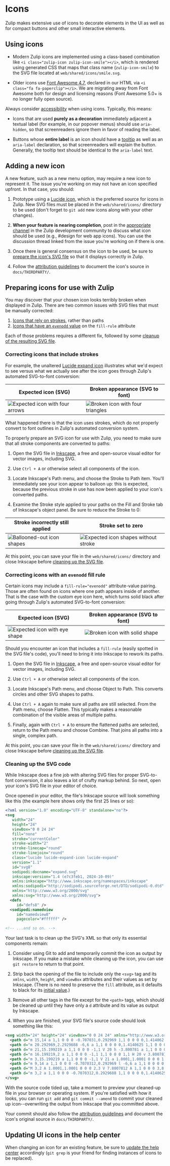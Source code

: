 # Icons

Zulip makes extensive use of icons to decorate elements in the UI as
well as for compact buttons and other small interactive elements.

## Using icons

- Modern Zulip icons are implemented using a class-based combination
  like `<i class="zulip-icon zulip-icon-smile"></i>`, which is rendered
  using generated CSS that maps that class name (`zulip-icon-smile`)
  to the SVG file located at `web/shared/icons/smile.svg`.

- Older icons use [Font Awesome 4.7](https://fontawesome.com/),
  declared in our HTML via `<i class="fa fa-paperclip"></i>`. We are
  migrating away from Font Awesome both for design and licensing
  reasons (Font Awesome 5.0+ is no longer fully open source).

Always consider [accessibility](../subsystems/accessibility.md) when
using icons. Typically, this means:

- Icons that are used **purely as a decoration** immediately adjacent a
  textual label (for example, in our popover menus) should use `aria-hidden`,
  so that screenreaders ignore them in favor of reading the label.

- Buttons whose **entire label** is an icon should have a
  [tooltip](../subsystems/html-css.md#tooltips) as well as an
  `aria-label` declaration, so that screenreaders will explain the
  button. Generally, the tooltip text should be identical to the
  `aria-label` text.

## Adding a new icon

A new feature, such as a new menu option, may require a new icon to represent
it. The issue you're working on may not have an icon specified upfront. In that
case, you should:

1. Prototype using a [Lucide icon](https://lucide.dev/icons/), which is the
   preferred source for icons in Zulip. New SVG files must be placed in the
   `web/shared/icons/` directory to be used (don't forget to `git add` new
   icons along with your other changes).

1. **When your feature is nearing completion**, post in the [appropriate
   channel](https://zulip.com/development-community/#where-do-i-send-my-message)
   in the Zulip development community to discuss what icon should be used (e.g.,
   #design for web app icons). You can use the discussion thread linked from the
   issue you're working on if there is one.

1. Once there is general consensus on the icon to be used, be sure to
   [prepare the icon's SVG file](#preparing-icons-for-use-with-zulip)
   so that it displays correctly in Zulip.

1. Follow the [attribution guidelines](../contributing/licensing.md)
   to document the icon's source in `docs/THIRDPARTY/`.

## Preparing icons for use with Zulip

You may discover that your chosen icon looks terribly broken when displayed
in Zulip. There are two common issues with SVG files that must be manually
corrected:

1. [Icons that rely on strokes](#correcting-icons-that-include-strokes),
   rather than paths
2. [Icons that have an `evenodd` value](#correcting-icons-with-an-evenodd-fill-rule)
   on the `fill-rule` attribute

Each of those problems requires a different fix, followed by some
[cleanup of the resulting SVG file](#cleaning-up-the-svg-code).

### Correcting icons that include strokes

For example, the unaltered [Lucide expand icon](https://lucide.dev/icons/expand)
illustrates what we'd expect to see versus what we actually see after the icon
goes through Zulip's automated SVG-to-font conversion:

| Expected icon (SVG)                                                               | Broken appearance (SVG to font)                                                      |
| --------------------------------------------------------------------------------- | ------------------------------------------------------------------------------------ |
| ![Expected icon with four arrows](../images/icon-prep-stroke-correct-preview.png) | ![Broken icon with four triangles](../images/icon-prep-stroke-broken-conversion.png) |

What happened there is that the icon uses strokes, which do not properly convert
to font outlines in Zulip's automated conversion system.

To properly prepare an SVG icon for use with Zulip, you need to make sure that
all stroke components are converted to paths:

1. Open the SVG file in [Inkscape](https://inkscape.org/), a free and open-source
   visual editor for vector images, including SVG.

1. Use `Ctrl + A` or otherwise select all components of the icon.

1. Locate Inkscape's Path menu, and choose the Stroke to Path item. You'll
   immediately see your icon appear to balloon up: this is expected, because
   the previous stroke in use has now been applied to your icon's converted paths.

1. Examine the Stroke style applied to your paths on the Fill and Stroke tab of
   Inkscape's object panel. Be sure to reduce the Stroke to 0:

| Stroke incorrectly still applied                                             | Stroke set to zero                                                                       |
| ---------------------------------------------------------------------------- | ---------------------------------------------------------------------------------------- |
| ![Ballooned-out icon shapes](../images/icon-prep-stroke-to-path-initial.png) | ![Expected icon shapes without stroke](../images/icon-prep-stroke-to-path-completed.png) |

At this point, you can save your file in the `web/shared/icons/` directory and
close Inkscape before [cleaning up the SVG file](#cleaning-up-the-svg-code).

### Correcting icons with an `evenodd` fill rule

Certain icons may include a `fill-rule="evenodd"` attribute-value pairing. Those are
often found on icons where one path appears inside of another. That is the case with
the custom eye icon here, which turns solid black after going through Zulip's automated
SVG-to-font conversion:

| Expected icon (SVG)                                                              | Broken appearance (SVG to font)                                                    |
| -------------------------------------------------------------------------------- | ---------------------------------------------------------------------------------- |
| ![Expected icon with eye shape](../images/icon-prep-evenodd-correct-preview.png) | ![Broken icon with solid shape](../images/icon-prep-evenodd-broken-conversion.png) |

Should you encounter an icon that includes a `fill-rule` (easily spotted in the SVG file's
code), you'll need to bring it into Inkscape to rework its paths.

1. Open the SVG file in [Inkscape](https://inkscape.org/), a free and open-source
   visual editor for vector images, including SVG.

1. Use `Ctrl + A` or otherwise select all components of the icon.

1. Locate Inkscape's Path menu, and choose Object to Path. This converts circles
   and other SVG shapes to paths.

1. Use `Ctrl + A` again to make sure all paths are still selected. From the Path menu,
   choose Flatten. This typically makes a reasonable combination of the visible areas
   of multiple paths.

1. Finally, again with `Ctrl + A` to ensure the flattened paths are selected, return to
   the Path menu and choose Combine. That joins all paths into a single, complex path.

At this point, you can save your file in the `web/shared/icons/` directory and
close Inkscape before [cleaning up the SVG file](#cleaning-up-the-svg-code).

### Cleaning up the SVG code

While Inkscape does a fine job with altering SVG files for proper SVG-to-font
conversion, it also leaves a lot of crufty markup behind. So next, open your
icon's SVG file in your editor of choice.

Once opened in your editor, the file's Inkscape source will look something like this
(the example here shows only the first 25 lines or so):

```xml
<?xml version="1.0" encoding="UTF-8" standalone="no"?>
<svg
   width="24"
   height="24"
   viewBox="0 0 24 24"
   fill="none"
   stroke="currentColor"
   stroke-width="2"
   stroke-linecap="round"
   stroke-linejoin="round"
   class="lucide lucide-expand-icon lucide-expand"
   version="1.1"
   id="svg8"
   sodipodi:docname="expand.svg"
   inkscape:version="1.4 (e7c3feb1, 2024-10-09)"
   xmlns:inkscape="http://www.inkscape.org/namespaces/inkscape"
   xmlns:sodipodi="http://sodipodi.sourceforge.net/DTD/sodipodi-0.dtd"
   xmlns="http://www.w3.org/2000/svg"
   xmlns:svg="http://www.w3.org/2000/svg">
  <defs
     id="defs8" />
  <sodipodi:namedview
     id="namedview8"
     pagecolor="#ffffff" />

<!-- ...and so on. -->
```

Your last task is to clean up the SVG's XML so that only its essential components
remain:

1. Consider using Git to add and temporarily commit the icon as output by Inkscape.
   If you make a mistake while cleaning up the icon, you can use `git restore` to
   return to that point.

1. Strip back the opening of the file to include only the `<svg>` tag and its `xmlns`,
   `width`, `height`, and `viewBox` attributes and their values as set by
   Inkscape. (There is no need to preserve the `fill` attribute, as it defaults to
   black for its [initial value](https://www.w3.org/TR/SVG2/painting.html#SpecifyingFillPaint).)

1. Remove all other tags in the file except for the `<path>` tags, which should be
   cleaned up until they have only a `d` attribute and its value as output by Inkscape.

1. When you are finished, your SVG file's source code should look something like this:

```xml
<svg width="24" height="24" viewBox="0 0 24 24" xmlns="http://www.w3.org/2000/svg">
  <path d="m 15,14 a 1,1 0 0 0 -0.707031,0.292969 1,1 0 0 0 0,1.414062 l 6,6 a 1,1 0 0 0 1.414062,0 1,1 0 0 0 0,-1.414062 l -6,-6 A 1,1 0 0 0 15,14 Z"/>
  <path d="m 20.292969,2.2929688 -6,6 a 1,1 0 0 0 0,1.4140625 1,1 0 0 0 1.414062,0 l 6,-6 a 1,1 0 0 0 0,-1.4140625 1,1 0 0 0 -1.414062,0 z"/>
  <path d="m 21,15.199219 a 1,1 0 0 0 -1,1 V 20 h -3.800781 a 1,1 0 0 0 -1,1 1,1 0 0 0 1,1 H 21 a 1.0001,1.0001 0 0 0 1,-1 v -4.800781 a 1,1 0 0 0 -1,-1 z"/>
  <path d="m 16.199219,2 a 1,1 0 0 0 -1,1 1,1 0 0 0 1,1 H 20 v 3.8007812 a 1,1 0 0 0 1,1.0000001 1,1 0 0 0 1,-1.0000001 V 3 A 1.0001,1.0001 0 0 0 21,2 Z"/>
  <path d="m 3,15.199219 a 1,1 0 0 0 -1,1 V 21 a 1.0001,1.0001 0 0 0 1,1 H 7.8007812 A 1,1 0 0 0 8.8007813,21 1,1 0 0 0 7.8007812,20 H 4 v -3.800781 a 1,1 0 0 0 -1,-1 z"/>
  <path d="m 9,14 a 1,1 0 0 0 -0.7070312,0.292969 l -6,6 a 1,1 0 0 0 0,1.414062 1,1 0 0 0 1.4140625,0 l 6,-6 a 1,1 0 0 0 0,-1.414062 A 1,1 0 0 0 9,14 Z"/>
  <path d="M 3,2 A 1.0001,1.0001 0 0 0 2,3 V 7.8007812 A 1,1 0 0 0 3,8.8007813 1,1 0 0 0 4,7.8007812 V 4 H 7.8007812 A 1,1 0 0 0 8.8007813,3 1,1 0 0 0 7.8007812,2 Z"/>
  <path d="m 3,2 a 1,1 0 0 0 -0.7070312,0.2929688 1,1 0 0 0 0,1.4140625 l 6,6 a 1,1 0 0 0 1.4140625,0 1,1 0 0 0 0,-1.4140625 l -6,-6 A 1,1 0 0 0 3,2 Z"/>
</svg>
```

With the source code tided up, take a moment to preview your cleaned-up file in your
browser or operating system. If you're satisfied with how it looks, you can run
`git add` and `git commit --amend` to commit your cleaned up icon--overwriting the
output from Inkscape that you committed above.

Your commit should also follow the [attribution guidelines](../contributing/licensing.md)
and document the icon's original source in `docs/THIRDPARTY/`.

## Updating UI icons in the help center

When changing an icon for an existing feature, be sure to [update the help
center](../documentation/helpcenter.md#icons) accordingly (`git grep` is your
friend for finding instances of icons to be replaced).

